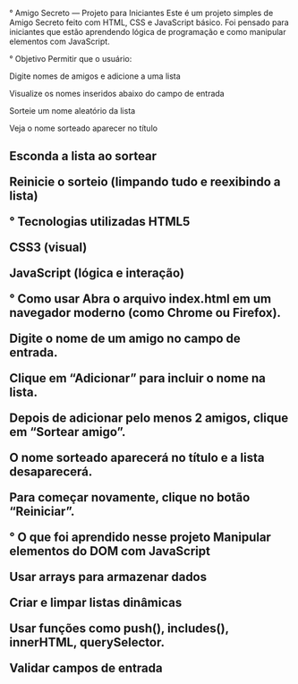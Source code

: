 ° Amigo Secreto — Projeto para Iniciantes
Este é um projeto simples de Amigo Secreto feito com HTML, CSS e JavaScript básico. Foi pensado para iniciantes que estão aprendendo lógica de programação e como manipular elementos com JavaScript.

° Objetivo
Permitir que o usuário:

Digite nomes de amigos e adicione a uma lista

Visualize os nomes inseridos abaixo do campo de entrada

Sorteie um nome aleatório da lista

Veja o nome sorteado aparecer no título <h2>

Esconda a lista ao sortear

Reinicie o sorteio (limpando tudo e reexibindo a lista)

° Tecnologias utilizadas
HTML5

CSS3 (visual)

JavaScript (lógica e interação)

° Como usar
Abra o arquivo index.html em um navegador moderno (como Chrome ou Firefox).

Digite o nome de um amigo no campo de entrada.

Clique em “Adicionar” para incluir o nome na lista.

Depois de adicionar pelo menos 2 amigos, clique em “Sortear amigo”.

O nome sorteado aparecerá no título e a lista desaparecerá.

Para começar novamente, clique no botão “Reiniciar”.

° O que foi aprendido nesse projeto
Manipular elementos do DOM com JavaScript

Usar arrays para armazenar dados

Criar e limpar listas dinâmicas

Usar funções como push(), includes(), innerHTML, querySelector.

Validar campos de entrada

